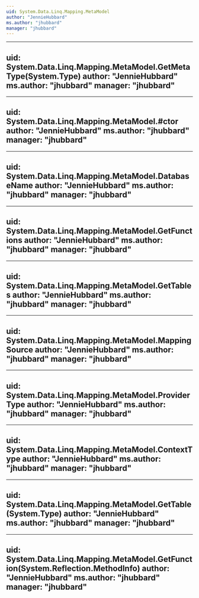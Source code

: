 ```yaml
---
uid: System.Data.Linq.Mapping.MetaModel
author: "JennieHubbard"
ms.author: "jhubbard"
manager: "jhubbard"
---
```


---
uid: System.Data.Linq.Mapping.MetaModel.GetMetaType(System.Type)
author: "JennieHubbard"
ms.author: "jhubbard"
manager: "jhubbard"
---

---
uid: System.Data.Linq.Mapping.MetaModel.#ctor
author: "JennieHubbard"
ms.author: "jhubbard"
manager: "jhubbard"
---

---
uid: System.Data.Linq.Mapping.MetaModel.DatabaseName
author: "JennieHubbard"
ms.author: "jhubbard"
manager: "jhubbard"
---

---
uid: System.Data.Linq.Mapping.MetaModel.GetFunctions
author: "JennieHubbard"
ms.author: "jhubbard"
manager: "jhubbard"
---

---
uid: System.Data.Linq.Mapping.MetaModel.GetTables
author: "JennieHubbard"
ms.author: "jhubbard"
manager: "jhubbard"
---

---
uid: System.Data.Linq.Mapping.MetaModel.MappingSource
author: "JennieHubbard"
ms.author: "jhubbard"
manager: "jhubbard"
---

---
uid: System.Data.Linq.Mapping.MetaModel.ProviderType
author: "JennieHubbard"
ms.author: "jhubbard"
manager: "jhubbard"
---

---
uid: System.Data.Linq.Mapping.MetaModel.ContextType
author: "JennieHubbard"
ms.author: "jhubbard"
manager: "jhubbard"
---

---
uid: System.Data.Linq.Mapping.MetaModel.GetTable(System.Type)
author: "JennieHubbard"
ms.author: "jhubbard"
manager: "jhubbard"
---

---
uid: System.Data.Linq.Mapping.MetaModel.GetFunction(System.Reflection.MethodInfo)
author: "JennieHubbard"
ms.author: "jhubbard"
manager: "jhubbard"
---
